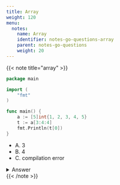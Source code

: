 ```yaml
---
title: Array
weight: 120
menu:
  notes:
    name: Array
    identifier: notes-go-questions-array
    parent: notes-go-questions
    weight: 20
---
```


{{< note title="array" >}}

```go
package main

import (
    "fmt"
)

func main() {
    a := [5]int{1, 2, 3, 4, 5}
    t := a[3:4:4]
    fmt.Println(t[0])
}
```
- A. 3
- B. 4
- C. compilation error

<details>
<summary>Answer</summary>
<pre><a href="https://go.dev/play/p/z3KqBXFXMm3" target="_blank">Try it</a>
<code>B
</code></pre></details>
{{< /note >}}
